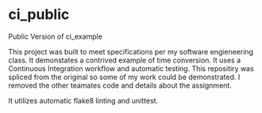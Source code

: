 # ci_public
Public Version of ci_example

This project was built to meet specifications per my software engieneering class. It demonstates a contrived example of time conversion. It uses a Continuous Integration workflow and automatic testing. This repositiry was spliced from the original so some of my work could be demonstrated. I removed the other teamates code and details about the assignment.

It utilizes automatic flake8 linting and unittest.